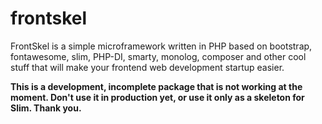 # frontskel
FrontSkel is a simple microframework written in PHP based on bootstrap, fontawesome, slim, PHP-DI, smarty, monolog, composer and other cool stuff that will make your frontend web development startup easier.

**This is a development, incomplete package that is not working at the moment. Don't use it in production yet, or use it only as a skeleton for Slim. Thank you.**
